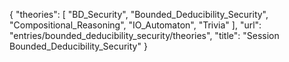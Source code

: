 {
    "theories": [
        "BD_Security",
        "Bounded_Deducibility_Security",
        "Compositional_Reasoning",
        "IO_Automaton",
        "Trivia"
    ],
    "url": "entries/bounded_deducibility_security/theories",
    "title": "Session Bounded_Deducibility_Security"
}